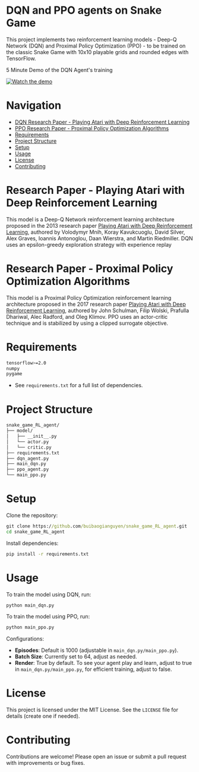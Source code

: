 # DQN and PPO agents on Snake Game

This project implements two reinforcement learning models - Deep-Q Network (DQN) and Proximal Policy Optimization (PPO) - to be trained on the classic Snake Game with 10x10 playable grids and rounded edges with TensorFlow.

5 Minute Demo of the DQN Agent's training

[![Watch the demo](https://img.youtube.com/vi/0oqSsnyiLy8/0.jpg)](https://youtu.be/0oqSsnyiLy8?si=tV5923hJvTZ2Ires)



# Navigation
- [DQN Research Paper - Playing Atari with Deep Reinforcement Learning](#research-paper-dqn)
- [PPO Research Paper - Proximal Policy Optimization Algorithms](#research-paper-ppo)
- [Requirements](#requirements)
- [Project Structure](#project-structure)
- [Setup](#setup)
- [Usage](#usage)
- [License](#license)
- [Contributing](#contributing)

# Research Paper - Playing Atari with Deep Reinforcement Learning <a id="research-paper-dqn"></a>

This model is a Deep-Q Network reinforcement learning architecture proposed in the 2013 research paper [Playing Atari with Deep Reinforcement Learning](https://arxiv.org/abs/1312.5602), authored by Volodymyr Mnih, Koray Kavukcuoglu, David Silver, Alex Graves, Ioannis Antonoglou, Daan Wierstra, and Martin Riedmiller. DQN uses an epsilon-greedy exploration strategy with experience replay

# Research Paper - Proximal Policy Optimization Algorithms <a id="research-paper-ppo"></a>

This model is a Proximal Policy Optimization reinforcement learning architecture proposed in the 2017 research paper [Playing Atari with Deep Reinforcement Learning](https://arxiv.org/abs/1707.06347), authored by John Schulman, Filip Wolski, Prafulla Dhariwal, Alec Radford, and Oleg Klimov. PPO uses an actor-critic technique and is stabilized by using a clipped surrogate objective.

# Requirements

```bash
tensorflow>=2.0
numpy
pygame
```

- See `requirements.txt` for a full list of dependencies.

# Project Structure

```bash
snake_game_RL_agent/
├── model/
│   ├── __init__.py
│   └── actor.py
│   └── critic.py
├── requirements.txt
├── dqn_agent.py
├── main_dqn.py
├── ppo_agent.py
└── main_ppo.py
```

# Setup

Clone the repository:
```cmd
git clone https://github.com/buibaogianguyen/snake_game_RL_agent.git
cd snake_game_RL_agent
```

Install dependencies:
```cmd
pip install -r requirements.txt
```

# Usage

To train the model using DQN, run:
```cmd
python main_dqn.py
```

To train the model using PPO, run:
```cmd
python main_ppo.py
```

Configurations:
- **Episodes**: Default is 1000 (adjustable in `main_dqn.py/main_ppo.py`).
- **Batch Size**: Currently set to 64, adjust as needed.
- **Render**: True by default. To see your agent play and learn, adjust to true in `main_dqn.py/main_ppo.py`, for efficient training, adjust to false.
  
# License

This project is licensed under the MIT License. See the `LICENSE` file for details (create one if needed).

# Contributing

Contributions are welcome! Please open an issue or submit a pull request with improvements or bug fixes.
